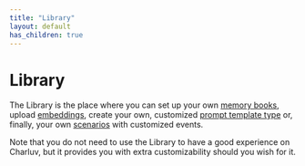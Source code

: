 ```yaml
---
title: "Library"
layout: default
has_children: true
---
```


# Library

The Library is the place where you can set up your own [memory books](https://agnai.guide/docs/memory/memory-books), upload [embeddings](https://agnai.guide/docs/memory/embeddings), create your own, customized [prompt template type](https://agnai.guide/docs/chat-settings/prompt-templates) or, finally, your own [scenarios](https://agnai.guide/docs/library/scenarios) with customized events.

Note that you do not need to use the Library to have a good experience on Charluv, but it provides you with extra customizability should you wish for it.
